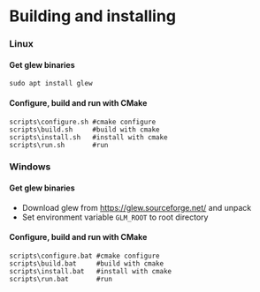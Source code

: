 


# Building and installing

### Linux

#### Get glew binaries
    sudo apt install glew

#### Configure, build and run with CMake
    scripts\configure.sh #cmake configure
    scripts\build.sh     #build with cmake
    scripts\install.sh   #install with cmake
    scripts\run.sh       #run
   
### Windows

#### Get glew binaries

- Download glew from https://glew.sourceforge.net/ and unpack
- Set environment variable `GLM_ROOT` to root directory

#### Configure, build and run with CMake

    scripts\configure.bat #cmake configure
    scripts\build.bat     #build with cmake
    scripts\install.bat   #install with cmake
    scripts\run.bat       #run
